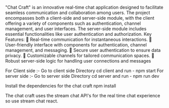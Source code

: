 "Chat Craft" is an innovative real-time chat application designed to facilitate seamless 
communication and collaboration among users. The project encompasses both a client-side 
and server-side module, with the client offering a variety of components such as 
authentication, channel management, and user interfaces. The server-side module includes 
essential functionalities like user authentication and authorization. 
Key Features: 
 Real-time communication for instantaneous interactions. 
 User-friendly interface with components for authentication, channel management, 
and messaging. 
 Secure user authentication to ensure data privacy. 
 Customizable channels for tailored communication spaces. 
 Robust server-side logic for handling user connections and messages

For Client side :-
    Go to client side Directory cd client and run -
        npm start
For server side :-
    Go to server side Directory cd server and run -
        npm run dev 


Install the dependencies for the chat craft 
    npm install

The chat craft uses the stream chat API's for the real time chat experience so use stream chat react.
